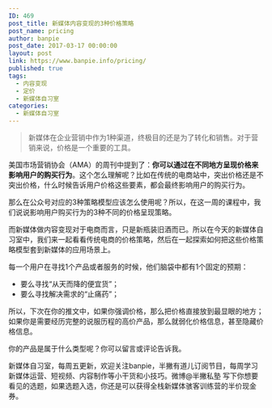 ```yaml
---
ID: 469
post_title: 新媒体内容变现的3种价格策略
post_name: pricing
author: banpie
post_date: 2017-03-17 00:00:00
layout: post
link: https://www.banpie.info/pricing/
published: true
tags:
  - 内容变现
  - 定价
  - 新媒体自习室
categories:
  - 新媒体自习室
---
```

> 新媒体在企业营销中作为1种渠道，终极目的还是为了转化和销售。对于营销来说，价格是一个重要的工具。

美国市场营销协会（AMA）的周刊中提到了：**你可以通过在不同地方呈现价格来影响用户的购买行为**。这个怎么理解呢？比如在传统的电商站中，突出价格还是不突出价格，什么时候告诉用户价格这些要素，都会最终影响用户的购买行为。

那么在公众号对应的3种策略模型应该怎么使用呢？所以，在这一周的课程中，我们说说影响用户购买行为的3种不同的价格呈现策略。

而新媒体做内容变现对于电商而言，只是新瓶装旧酒而已。所以在今天的新媒体自习室中，我们来一起看看传统电商的价格策略，然后在一起探索如何把这些价格策略模型套到新媒体的应用场景上。

每一个用户在寻找1个产品或者服务的时候，他们脑袋中都有1个固定的预期：

*   要么寻找“从天而降的便宜货”；
*   要么寻找解决需求的“止痛药”；

所以，下次在你的推文中，如果你强调价格，那么把价格直接放到最显眼的地方；如果你是需要经历完整的说服历程的高价产品，那么就弱化价格信息，甚至隐藏价格信息。

你的产品是属于什么类型呢？你可以留言或评论告诉我。

新媒体自习室，每周五更新，欢迎关注banpie，半撇有道儿订阅节目，每周学习新媒体运营、短视频、内容制作等小干货和小技巧。微博@半撇私塾 写下你想要看见的选题，如果选题入选，你还是可以获得全栈新媒体骇客训练营的半价现金券。